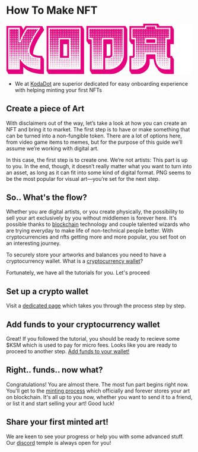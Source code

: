# How To Make NFT

![KodaDot_logo_v3](./assets/KODA_v3.png)
- We at [KodaDot](https://kodadot.xyz) are superior dedicated for easy onboarding experience with helping minting your first NFTs

## Create a piece of Art

With disclaimers out of the way, let’s take a look at how you can create an NFT and bring it to market. The first step is to have or make something that can be turned into a non-fungible token. There are a lot of options here, from video game items to memes, but for the purpose of this guide we’ll assume we’re working with digital art.

In this case, the first step is to create one. We’re not artists: This part is up to you. In the end, though, it doesn’t really matter what you want to turn into an asset, as long as it can fit into some kind of digital format. PNG seems to be the most popular for visual art—you’re set for the next step.

## So.. What's the flow?

Whether you are digital artists, or you create physically, the possibility to sell your art exclusively by you without middlemen is forever here. It's possible thanks to [blockchain](https://en.wikipedia.org/wiki/Blockchain) technology and couple talented wizards who are trying everyday to make life of non-technical people better. With cryptocurrencies and nfts getting more and more popular, you set foot on an interesting journey.

To securely store your artworks and balances you need to have a cryptocurrency wallet.
What is a [cryptocurrency wallet](https://en.wikipedia.org/wiki/Cryptocurrency_wallet)?

Fortunately, we have all the tutorials for you. Let's proceed

## Set up a crypto wallet

Visit a [dedicated page](tutorials/how_to_create_wallet.md) which takes you through the process step by step.

## Add funds to your cryptocurrency wallet

Great! If you followed the tutorial, you should be ready to recieve some $KSM which is used to pay for micro fees.
Looks like you are ready to proceed to another step. [Add funds to your wallet!](tutorials/how_to_top_up_wallet.md)

## Right.. funds.. now what?

Congratulations! You are almost there. The most fun part begins right now. You'll get to the [minting process](tutorials/how_to_mint.md) which officially and forever stores your art on blockchain. It's all up to you now, whether you want to send it to a friend, or list it and start selling your art! Good luck!

## Share your first minted art!

We are keen to see your progress or help you with some advanced stuff. Our [discord](https://discord.gg/kodadot) temple is always open for you!

